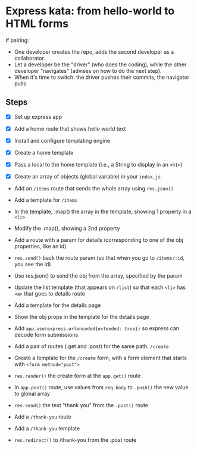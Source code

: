 
# Express kata: from hello-world to HTML forms

If pairing:

- One developer creates the repo, adds the second developer as a collaborator.
- Let a developer be the "driver" (who does the coding), while the other developer "navigates" (advises on how to do the next step).
- When it's time to switch: the driver pushes their commits, the navigator pulls

## Steps

- [X] Set up express app

- [X] Add a home route that shows hello world text

- [X] Install and configure templating engine

- [X] Create a home template

- [X] Pass a local to the home template (i.e., a String to display in an `<h1>`)

- [X] Create an array of objects (global variable) in your `index.js`

- Add an `/items` route that sends the whole array using `res.json()`

- Add a template for `/items`

- In the template, .map() the array in the template, showing 1 property in a `<li>`

- Modify the .map(), showing a 2nd property

- Add a route with a param for details (corresponding to one of the obj properties, like an id)

- `res.send()` back the route param (so that when you go to `/items/:id`, you see the id)

- Use res.json() to send the obj from the array, specified by the param

- Update the list template (that appears on `/list`) so that each `<li>` has `<a>` that goes to details route

- Add a template for the details page

- Show the obj props in the template for the details page

- Add `app.use(express.urlencoded{extended: true})` so express can decode form submissions

- Add a pair of routes (.get and .post) for the same path: `/create`

- Create a template for the `/create` form, with a form element that starts with `<form method="post">`

- `res.render()` the create form at the `app.get()` route

- In `app.post()` route, use values from `req.body` to `.push()` the new value to global array

- `res.send()` the text "thank you" from the `.post()` route

- Add a `/thank-you` route

- Add a `/thank-you` template

- `res.redirect()` to /thank-you from the .post route


